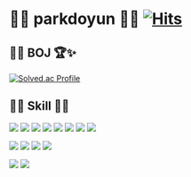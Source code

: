 # 🖤👾 parkdoyun 🤖🤍 [![Hits](https://hits.seeyoufarm.com/api/count/incr/badge.svg?url=https%3A%2F%2Fgithub.com%2Fparkdoyun%2F&count_bg=%23B86AFF&title_bg=%23888888&icon=&icon_color=%23E7E7E7&title=today&edge_flat=false)](https://hits.seeyoufarm.com)


<h2>🐱‍💻 BOJ 🏆✨</h2>

[![Solved.ac Profile](http://mazassumnida.wtf/api/v2/generate_badge?boj=ehdqkd31)](https://solved.ac/ehdqkd31/)


<h2>🐱‍🐉 Skill 👻💙</h2> 
<p>
<img src="https://img.shields.io/badge/C-E4405F?style=plastic&logo=C&logoColor=A8B9CC"/>
<img src="https://img.shields.io/badge/C++-brightgreen?style=plastic&logo=Cplusplus&logoColor=00599C"/>
<img src="https://img.shields.io/badge/Java-9cf?style=plastic&logo=CoffeeScript&logoColor=00599C"/>
<img src="https://img.shields.io/badge/JavaScript-gray?style=plastic&logo=JavaScript&logoColor=F7DF1E"/>
<img src="https://img.shields.io/badge/Python-F4B728?style=plastic&logo=Python&logoColor=3776AB"/>
<img src="https://img.shields.io/badge/HTML5-white?style=plastic&logo=HTML5&logoColor=E34F26"/>
<img src="https://img.shields.io/badge/PHP-lime?style=plastic&logo=PHP&logoColor=777BB4"/>
<img src="https://img.shields.io/badge/CSS3-F43059?style=plastic&logo=CSS3&logoColor=1572B6"/>
</p>
<p>
<img src="https://img.shields.io/badge/MySQL-030303?style=plastic&logo=MySQL&logoColor=4479A1"/>
<img src="https://img.shields.io/badge/PostgreSQL-CC6699?style=plastic&logo=PostgreSQL&logoColor=4169E1"/>
<img src="https://img.shields.io/badge/Firebase-F16728?style=plastic&logo=Firebase&logoColor=FFCA28"/>
<img src="https://img.shields.io/badge/Amazon AWS-783CBD?style=plastic&logo=Amazon AWS&logoColor=232F3E"/>
</p>
<p>
<img src="https://img.shields.io/badge/Arduino-skyblue?style=plastic&logo=Arduino&logoColor=00979D"/>
<img src="https://img.shields.io/badge/Raspberry Pi-00B265?style=plastic&logo=Raspberry Pi&logoColor=A22846"/>
</p>


